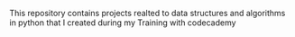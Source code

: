 This repository contains projects realted to data structures and algorithms 
in python that I created during my Training with codecademy
